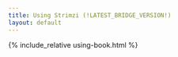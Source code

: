 ```yaml
---
title: Using Strimzi (!LATEST_BRIDGE_VERSION!)
layout: default
---
```


{% include_relative using-book.html %}
